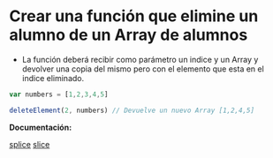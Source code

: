 # Crear una función que elimine un alumno de un Array de alumnos

- La función deberá recibir como parámetro un indice y un Array y devolver una copia del mismo pero con el elemento que esta en el indice eliminado. 


```js
var numbers = [1,2,3,4,5]

deleteElement(2, numbers) // Devuelve un nuevo Array [1,2,4,5]
```

**Documentación:**

[splice](https://developer.mozilla.org/en-US/docs/Web/JavaScript/Reference/Global_Objects/Array/splice)
[slice](https://developer.mozilla.org/en-US/docs/Web/JavaScript/Reference/Global_Objects/Array/slice)


